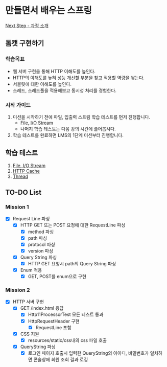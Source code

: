# 만들면서 배우는 스프링

[Next Step - 과정 소개](https://edu.nextstep.camp/c/4YUvqn9V)

## 톰캣 구현하기

### 학습목표

- 웹 서버 구현을 통해 HTTP 이해도를 높인다.
- HTTP의 이해도를 높혀 성능 개선할 부분을 찾고 적용할 역량을 쌓는다.
- 서블릿에 대한 이해도를 높인다.
- 스레드, 스레드풀을 적용해보고 동시성 처리를 경험한다.

### 시작 가이드

1. 미션을 시작하기 전에 파일, 입출력 스트림 학습 테스트를 먼저 진행합니다.
    - [File, I/O Stream](study/src/test/java/study)
    - 나머지 학습 테스트는 다음 강의 시간에 풀어봅시다.
2. 학습 테스트를 완료하면 LMS의 1단계 미션부터 진행합니다.

## 학습 테스트

1. [File, I/O Stream](study/src/test/java/study)
2. [HTTP Cache](study/src/test/java/cache)
3. [Thread](study/src/test/java/thread)

## TO-DO List

### Mission 1

- [x] Request Line 파싱
    - [x] HTTP GET 또는 POST 요청에 대한 RequestLine 파싱
        - [x] method 파싱
        - [x] path 파싱
        - [x] protocol 파싱
        - [x] version 파싱
    - [X] Query String 파싱
        - [X] HTTP GET 요청시 path의 Query String 파싱
    - [x] Enum 적용
        - [x] GET, POST를 enum으로 구현

### Mission 2

- [X] HTTP 서버 구현
    - [X] GET /index.html 응답
        - [X] Http11ProcessorTest 모든 테스트 통과
        - [X] HttpRequestHeader 구현
            - [X] RequestLine 포함
    - [X] CSS 지원
        - [X] resources/static/css내의 css 파일 호출
    - [X] QueryString 파싱
        - [X] 로그인 페이지 호출시 입력한 QueryString의 아이디, 비밀번호가 일치하면 콘솔창에 회원 조회 결과 로깅
